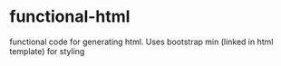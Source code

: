 # functional-html
functional code for generating html. Uses bootstrap min (linked in html template) for styling
